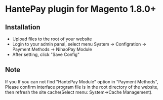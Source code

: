 # HantePay plugin for Magento 1.8.0+

## Installation

* Upload files to the root of your website
* Login to your admin panal, select menu System -> Configration -> Payment Methods -> NihaoPay Module
* After setting, click "Save Config"

## Note

If you If you can not find "HantePay Module" option in "Payment Methods", Please confirm interface program file is in the root directory of the website, then refresh the site cache(Select menu: System->Cache Management).

